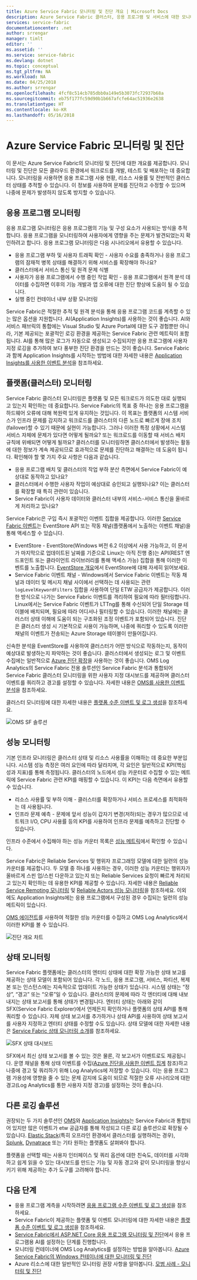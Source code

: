 ```yaml
---
title: Azure Service Fabric 모니터링 및 진단 개요 | Microsoft Docs
description: Azure Service Fabric 클러스터, 응용 프로그램 및 서비스에 대한 모니터링 및 진단에 대해 알아봅니다.
services: service-fabric
documentationcenter: .net
author: srrengar
manager: timlt
editor: ''
ms.assetid: ''
ms.service: service-fabric
ms.devlang: dotnet
ms.topic: conceptual
ms.tgt_pltfrm: NA
ms.workload: NA
ms.date: 04/25/2018
ms.author: srrengar
ms.openlocfilehash: 4fcf8c514cb785dbb0a149e5b3073fc72937b68a
ms.sourcegitcommit: eb75f177fc59d90b1b667afcfe64ac51936e2638
ms.translationtype: HT
ms.contentlocale: ko-KR
ms.lasthandoff: 05/16/2018
---
```

# <a name="monitoring-and-diagnostics-for-azure-service-fabric"></a>Azure Service Fabric 모니터링 및 진단

이 문서는 Azure Service Fabric의 모니터링 및 진단에 대한 개요를 제공합니다. 모니터링 및 진단은 모든 클라우드 환경에서 워크로드를 개발, 테스트 및 배포하는 데 중요합니다. 모니터링을 사용하면 응용 프로그램 사용 현황, 리소스 사용률 및 전반적인 클러스터 상태를 추적할 수 있습니다. 이 정보를 사용하여 문제를 진단하고 수정할 수 있으며 나중에 문제가 발생하지 않도록 방지할 수 있습니다. 

## <a name="application-monitoring"></a>응용 프로그램 모니터링
응용 프로그램 모니터링은 응용 프로그램의 기능 및 구성 요소가 사용되는 방식을 추적합니다. 응용 프로그램을 모니터링하여 사용자에게 영향을 주는 문제가 발견되었는지 확인하려고 합니다. 응용 프로그램 모니터링은 다음 시나리오에서 유용할 수 있습니다.
* 응용 프로그램 부하 및 사용자 트래픽 확인 - 사용자 수요를 충족하거나 응용 프로그램의 잠재적 병목 상태를 해결하기 위해 서비스를 확장해야 하나요?
* 클러스터에서 서비스 통신 및 원격 문제 식별
* 사용자가 응용 프로그램에서 수행 중인 작업 확인 - 응용 프로그램에서 원격 분석 데이터를 수집하면 이후의 기능 개발과 앱 오류에 대한 진단 향상에 도움이 될 수 있습니다.
* 실행 중인 컨테이너 내부 상황 모니터링

Service Fabric은 적절한 추적 및 원격 분석을 통해 응용 프로그램 코드를 계측할 수 있는 많은 옵션을 지원합니다. AI(Application Insights)를 사용하는 것이 좋습니다. AI와 서비스 패브릭의 통합에는 Visual Studio 및 Azure Portal에 대한 도구 경험뿐만 아니라, 기본 제공되는 포괄적인 로깅 환경을 제공하는 Service Fabric 관련 메트릭이 포함됩니다. AI를 통해 많은 로그가 자동으로 생성되고 수집되지만 응용 프로그램에 사용자 지정 로깅을 추가하여 보다 풍부한 진단 환경을 만드는 것이 좋습니다. Service Fabric과 함께 Application Insights를 시작하는 방법에 대한 자세한 내용은 [Application Insights를 사용한 이벤트 분석](service-fabric-diagnostics-event-analysis-appinsights.md)을 참조하세요.

## <a name="platform-cluster-monitoring"></a>플랫폼(클러스터) 모니터링
Service Fabric 클러스터 모니터링은 플랫폼 및 모든 워크로드가 의도한 대로 실행되고 있는지 확인하는 데 중요합니다. Service Fabric의 목표 중 하나는 응용 프로그램을 하드웨어 오류에 대해 복원력 있게 유지하는 것입니다. 이 목표는 플랫폼의 시스템 서비스가 인프라 문제를 감지하고 워크로드를 클러스터의 다른 노드로 빠르게 장애 조치(failover)할 수 있기 때문에 실현이 가능합니다. 그러나 이러한 특정 상황에서 시스템 서비스 자체에 문제가 있다면 어떻게 될까요? 또는 워크로드를 이동할 때 서비스 배치 규칙에 위배되면 어떻게 될까요? 클러스터를 모니터링하면 클러스터에서 발생하는 활동에 대한 정보가 계속 제공되므로 효과적으로 문제를 진단하고 해결하는 데 도움이 됩니다. 확인해야 할 몇 가지 주요 사항은 다음과 같습니다.
* 응용 프로그램 배치 및 클러스터의 작업 부하 분산 측면에서 Service Fabric이 예상대로 동작하고 있나요? 
* 클러스터에서 수행한 사용자 작업이 예상대로 승인되고 실행되나요? 이는 클러스터를 확장할 때 특히 관련이 있습니다.
* Service Fabric이 사용자 데이터와 클러스터 내부의 서비스-서비스 통신을 올바르게 처리하고 있나요?

Service Fabric은 구입 즉시 포괄적인 이벤트 집합을 제공합니다. 이러한 [Service Fabric 이벤트](service-fabric-diagnostics-events.md)는 EventStore API 또는 작동 채널(플랫폼에서 노출하는 이벤트 채널)을 통해 액세스할 수 있습니다. 
* EventStore - EventStore(Windows 버전 6.2 이상에서 사용 가능하고, 이 문서가 마지막으로 업데이트된 날짜를 기준으로 Linux는 아직 진행 중)는 API(REST 엔드포인트 또는 클라이언트 라이브러리를 통해 액세스 가능) 집합을 통해 이러한 이벤트를 노출합니다. [EventStore 개요](service-fabric-diagnostics-eventstore.md)에서 EventStore에 대해 자세히 읽어보세요.
* Service Fabric 이벤트 채널 - Windows에서 Service Fabric 이벤트는 작동 채널과 데이터 및 메시지 채널 사이에서 선택하는 데 사용되는 관련 `logLevelKeywordFilters` 집합을 사용하여 단일 ETW 공급자가 제공합니다. 이러한 방식으로 나가는 Service Fabric 이벤트를 격리하여 필요에 따라 필터링합니다. Linux에서는 Service Fabric 이벤트가 LTTng를 통해 수신되어 단일 Storage 테이블에 배치되며, 필요에 따라 어디서나 필터링할 수 있습니다. 이러한 채널에는 클러스터 상태 이해에 도움이 되는 구조화된 조정 이벤트가 포함되어 있습니다. 진단은 클러스터 생성 시 기본적으로 사용이 가능하며, 나중에 쿼리할 수 있도록 이러한 채널의 이벤트가 전송되는 Azure Storage 테이블이 만들어집니다. 

신속한 분석을 EventStore를 사용하여 클러스터가 어떤 방식으로 작동하는지, 동작이 예상대로 발생하는지 파악하는 것이 좋습니다. 클러스터에서 생성되는 로그 및 이벤트 수집에는 일반적으로 [Azure 진단 확장](service-fabric-diagnostics-event-aggregation-wad.md)을 사용하는 것이 좋습니다. OMS Log Analytics의 Service Fabric 전용 솔루션인 Service Fabric 분석과 통합되어 Service Fabric 클러스터 모니터링을 위한 사용자 지정 대시보드를 제공하며 클러스터 이벤트를 쿼리하고 경고를 설정할 수 있습니다. 자세한 내용은 [OMS를 사용한 이벤트 분석](service-fabric-diagnostics-event-analysis-oms.md)을 참조하세요. 

 클러스터 모니터링에 대한 자세한 내용은 [플랫폼 수준 이벤트 및 로그 생성](service-fabric-diagnostics-event-generation-infra.md)을 참조하세요.


 ![OMS SF 솔루션](media/service-fabric-diagnostics-event-analysis-oms/service-fabric-solution.png)

## <a name="performance-monitoring"></a>성능 모니터링
기본 인프라 모니터링은 클러스터 상태 및 리소스 사용률을 이해하는 데 중요한 부분입니다. 시스템 성능 측정은 여러 요인에 따라 달라지며, 각 요인은 일반적으로 KPI(핵심 성과 지표)를 통해 측정됩니다. 클러스터의 노드에서 성능 카운터로 수집할 수 있는 메트릭에 Service Fabric 관련 KPI를 매핑할 수 있습니다.
이 KPI는 다음 측면에서 유용할 수 있습니다.
* 리소스 사용률 및 부하 이해 - 클러스터를 확장하거나 서비스 프로세스를 최적화하는 데 사용됩니다.
* 인프라 문제 예측 - 문제에 앞서 성능이 갑자기 변경(저하)되는 경우가 많으므로 네트워크 I/O, CPU 사용률 등의 KPI를 사용하여 인프라 문제를 예측하고 진단할 수 있습니다.

인프라 수준에서 수집해야 하는 성능 카운터 목록은 [성능 메트릭](service-fabric-diagnostics-event-generation-perf.md)에서 확인할 수 있습니다. 

Service Fabric은 Reliable Services 및 행위자 프로그래밍 모델에 대한 일련의 성능 카운터를 제공합니다. 두 모델 중 하나를 사용하는 경우, 이러한 성능 카운터는 행위자가 올바르게 스핀 업/스핀 다운하고 있는지 또는 Reliable Services 요청이 빠르게 처리되고 있는지 확인하는 데 유용한 KPI를 제공할 수 있습니다. 자세한 내용은 [Reliable Service Remoting 모니터링](service-fabric-reliable-serviceremoting-diagnostics.md#performance-counters) 및 [Reliable Actors 성능 모니터링](service-fabric-reliable-actors-diagnostics.md#performance-counters)을 참조하세요. 이외에도 Application Insights에는 응용 프로그램에서 구성된 경우 수집되는 일련의 성능 메트릭이 있습니다.

[OMS 에이전트](service-fabric-diagnostics-oms-agent.md)를 사용하여 적절한 성능 카운터를 수집하고 OMS Log Analytics에서 이러한 KPI를 볼 수 있습니다.

![진단 개요 차트](media/service-fabric-diagnostics-overview/diagnostics-overview.png)

## <a name="health-monitoring"></a>상태 모니터링
Service Fabric 플랫폼에는 클러스터의 엔터티 상태에 대한 확장 가능한 상태 보고를 제공하는 상태 모델이 포함되어 있습니다. 각 노드, 응용 프로그램, 서비스, 파티션, 복제본 또는 인스턴스에는 지속적으로 업데이트 가능한 상태가 있습니다. 시스템 상태는 “정상”, “경고” 또는 “오류”일 수 있습니다. 클러스터의 문제에 따라 각 엔터티에 대해 내보내지는 상태 보고서를 통해 상태가 변경됩니다. 엔터티 상태는 아래와 같이 SFX(Service Fabric Explorer)에서 언제든지 확인하거나 플랫폼의 상태 API를 통해 쿼리할 수 있습니다. 자체 상태 보고서를 추가하거나 상태 API를 사용하여 상태 보고서를 사용자 지정하고 엔터티 상태를 수정할 수도 있습니다. 상태 모델에 대한 자세한 내용은 [Service Fabric 상태 모니터링 소개](service-fabric-health-introduction.md)를 참조하세요.

![SFX 상태 대시보드](media/service-fabric-diagnostics-overview/sfx-healthstatus.png)

SFX에서 최신 상태 보고서를 볼 수 있는 것은 물론, 각 보고서가 이벤트로도 제공됩니다. 운영 채널을 통해 상태 이벤트를 수집([Azure 진단을 사용한 이벤트 집계](service-fabric-diagnostics-event-aggregation-wad.md#log-collection-configurations) 참조)하고 나중에 경고 및 쿼리하기 위해 Log Analytics에 저장할 수 있습니다. 이는 응용 프로그램 가용성에 영향을 줄 수 있는 문제 감지에 도움이 되므로 적절한 오류 시나리오에 대한 경고(Log Analytics를 통한 사용자 지정 경고)를 설정하는 것이 좋습니다.

## <a name="other-logging-solutions"></a>다른 로깅 솔루션

권장되는 두 가지 솔루션인 [OMS](service-fabric-diagnostics-event-analysis-oms.md)와 [Application Insights](service-fabric-diagnostics-event-analysis-appinsights.md)는 Service Fabric과 통합되어 있지만 많은 이벤트가 etw 공급자를 통해 작성되고 다른 로깅 솔루션으로 확장될 수 있습니다. [Elastic Stack](https://www.elastic.co/products)(특히 오프라인 환경에서 클러스터를 실행하려는 경우), [Splunk](https://www.splunk.com/), [Dynatrace](https://www.dynatrace.com/) 또는 기타 원하는 플랫폼도 살펴봐야 합니다. 

플랫폼을 선택할 때는 사용자 인터페이스 및 쿼리 옵션에 대한 친숙도, 데이터를 시각화하고 쉽게 읽을 수 있는 대시보드를 만드는 기능 및 자동 경고와 같이 모니터링을 향상시키기 위해 제공하는 추가 도구를 고려해야 합니다.

## <a name="next-steps"></a>다음 단계

* 응용 프로그램 계측을 시작하려면 [응용 프로그램 수준 이벤트 및 로그 생성](service-fabric-diagnostics-event-generation-app.md)을 참조하세요.
* Service Fabric이 제공하는 플랫폼 및 이벤트 모니터링에 대한 자세한 내용은 [플랫폼 수준 이벤트 및 로그 생성](service-fabric-diagnostics-event-generation-infra.md)을 참조하세요.
* [Service Fabric에서 ASP.NET Core 응용 프로그램 모니터링 및 진단](service-fabric-tutorial-monitoring-aspnet.md)에서 응용 프로그램용 AI를 설정하는 단계를 진행합니다.
* 모니터링 컨테이너에 OMS Log Analytics를 설정하는 방법을 알아봅니다. [Azure Service Fabric의 Windows 컨테이너에 대한 모니터링 및 진단](service-fabric-tutorial-monitoring-wincontainers.md)
* Azure 리소스에 대한 일반적인 모니터링 권장 사항을 알아봅니다. [모범 사례 - 모니터링 및 진단](https://docs.microsoft.com/azure/architecture/best-practices/monitoring) 
